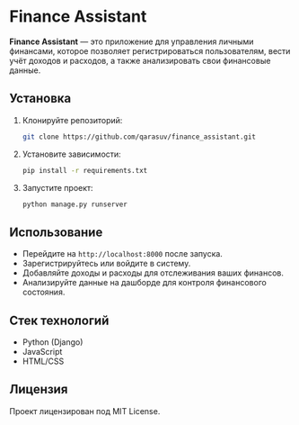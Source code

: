 # Finance Assistant

**Finance Assistant** — это приложение для управления личными финансами, которое позволяет регистрироваться пользователям, вести учёт доходов и расходов, а также анализировать свои финансовые данные.

## Установка

1. Клонируйте репозиторий:
    ```bash
    git clone https://github.com/qarasuv/finance_assistant.git
    ```

2. Установите зависимости:
    ```bash
    pip install -r requirements.txt
    ```

3. Запустите проект:
    ```bash
    python manage.py runserver
    ```

## Использование

- Перейдите на `http://localhost:8000` после запуска.
- Зарегистрируйтесь или войдите в систему.
- Добавляйте доходы и расходы для отслеживания ваших финансов.
- Анализируйте данные на дашборде для контроля финансового состояния.

## Стек технологий

- Python (Django)
- JavaScript
- HTML/CSS

## Лицензия

Проект лицензирован под MIT License.
